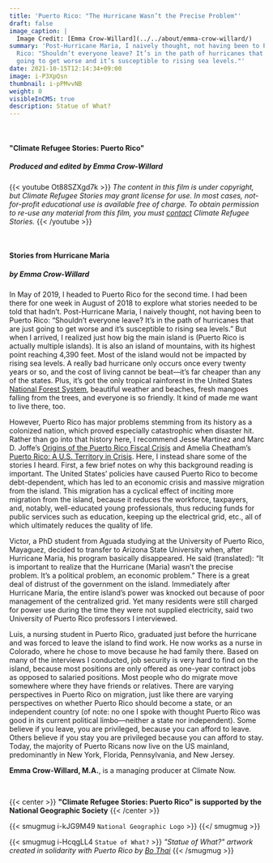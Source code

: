 ```yaml
---
title: 'Puerto Rico: "The Hurricane Wasn’t the Precise Problem"'
draft: false
image_caption: |
  Image Credit: [Emma Crow-Willard](../../about/emma-crow-willard/)
summary: 'Post-Hurricane Maria, I naively thought, not having been to Puerto
  Rico: "Shouldn’t everyone leave? It’s in the path of hurricanes that are just
  going to get worse and it’s susceptible to rising sea levels."'
date: 2021-10-15T12:14:34+09:00
image: i-P3XpQsn
thumbnail: i-pPMvvNB
weight: 0
visibleInCMS: true
description: Statue of What?
---
```

&nbsp;

#### **"Climate Refugee Stories: Puerto Rico"**

##### ***Produced and edited by Emma Crow-Willard***

{{< youtube Ot88SZXgd7k >}}
*The content in this film is under copyright, but Climate Refugee Stories may grant license for use. In most cases, not-for-profit educational use is available free of charge. To obtain permission to re-use any material from this film, you must [contact](https://www.climaterefugeestories.com/about) Climate Refugee Stories.*
{{< /youtube >}}


&nbsp;

#### **Stories from Hurricane Maria**

##### ***by Emma Crow-Willard***

In May of 2019, I headed to Puerto Rico for the second time. I had been there for one week in August of 2018 to explore what stories needed to be told that hadn’t. Post-Hurricane Maria, I naively thought, not having been to Puerto Rico: “Shouldn’t everyone leave? It’s in the path of hurricanes that are just going to get worse and it’s susceptible to rising sea levels.” But when I arrived, I realized just how big the main island is (Puerto Rico is actually multiple islands). It is also an island of mountains, with its highest point reaching 4,390 feet. Most of the island would not be impacted by rising sea levels. A really bad hurricane only occurs once every twenty years or so, and the cost of living cannot be beat—it’s far cheaper than any of the states. Plus, it’s got the only tropical rainforest in the United States [National Forest System](https://www.fs.usda.gov/elyunque), beautiful weather and beaches, fresh mangoes falling from the trees, and everyone is so friendly. It kind of made me want to live there, too.

However, Puerto Rico has major problems stemming from its history as a colonized nation, which proved especially catastrophic when disaster hit. Rather than go into that history here, I recommend Jesse Martinez and Marc D. Joffe’s [Origins of the Puerto Rico Fiscal Crisis](https://www.mercatus.org/system/files/Joffe-Puerto-Rico-Fiscal-Crisis-v1.pdf) and Amelia Cheatham’s [Puerto Rico: A U.S. Territory in Crisis](https://www.cfr.org/backgrounder/puerto-rico-us-territory-crisis). Here, I instead share some of the stories I heard. First, a few brief notes on why this background reading is important. The United States’ policies have caused Puerto Rico to become debt-dependent, which has led to an economic crisis and massive migration from the island. This migration has a cyclical effect of inciting more migration from the island, because it reduces the workforce, taxpayers, and, notably, well-educated young professionals, thus reducing funds for public services such as education, keeping up the electrical grid, etc., all of which ultimately reduces the quality of life.

Victor, a PhD student from Aguada studying at the University of Puerto Rico, Mayaguez, decided to transfer to Arizona State University when, after Hurricane Maria, his program basically disappeared. He said (translated): “It is important to realize that the Hurricane (Maria) wasn’t the precise problem. It’s a political problem, an economic problem.” There is a great deal of distrust of the government on the island. Immediately after Hurricane Maria, the entire island’s power was knocked out because of poor management of the centralized grid. Yet many residents were still charged for power use during the time they were not supplied electricity, said two University of Puerto Rico professors I interviewed.

Luis, a nursing student in Puerto Rico, graduated just before the hurricane and was forced to leave the island to find work. He now works as a nurse in Colorado, where he chose to move because he had family there. Based on many of the interviews I conducted, job security is very hard to find on the island, because most positions are only offered as one-year contract jobs as opposed to salaried positions. Most people who do migrate move somewhere where they have friends or relatives. There are varying perspectives in Puerto Rico on migration, just like there are varying perspectives on whether Puerto Rico should become a state, or an independent country (of note: no one I spoke with thought Puerto Rico was good in its current political limbo—neither a state nor independent). Some believe if you leave, you are privileged, because you can afford to leave. Others believe if you stay you are privileged because you can afford to stay. Today, the majority of Puerto Ricans now live on the US mainland, predominantly in New York, Florida, Pennsylvania, and New Jersey.

**Emma Crow-Willard, M.A.**, is a managing producer at Climate Now.

&nbsp;


{{< center >}}
**"Climate Refugee Stories: Puerto Rico" is supported by the National Geographic Society**
{{< /center >}}


{{< smugmug i-kJG9M49 `National Geographic Logo` >}}
{{</ smugmug >}}

{{< smugmug i-HcqgLL4 `Statue of What?` >}}
 *"Statue of What?" artwork created in solidarity with Puerto Rico by [Bo Thai](../../about/bo-daraphant/)*
{{< /smugmug >}}

<!-- 
#### \*\*Survivor Stories:\*\*
##### Click on their names to read their stories.

&nbsp;

{{< carousel >}}
i-kJG9M49|\[Jane Doe](https://climate-refugee-stories.github.io/crs-website/stories/marshall-islands-art-post/)
i-kJG9M49|\[Jane Doe](https://climate-refugee-stories.github.io/crs-website/stories/marshall-islands-art-post/)
i-kJG9M49|\[Jane Doe](https://climate-refugee-stories.github.io/crs-website/stories/marshall-islands-art-post/)
i-kJG9M49|\[Jane Doe](https://climate-refugee-stories.github.io/crs-website/stories/marshall-islands-art-post/)
i-kJG9M49|\[Jane Doe](https://climate-refugee-stories.github.io/crs-website/stories/marshall-islands-art-post/)
i-kJG9M49|\[Jane Doe](https://climate-refugee-stories.github.io/crs-website/stories/marshall-islands-art-post/)
i-kJG9M49|\[Jane Doe](https://climate-refugee-stories.github.io/crs-website/stories/marshall-islands-art-post/)
i-kJG9M49|\[Jane Doe](https://climate-refugee-stories.github.io/crs-website/stories/marshall-islands-art-post/)
i-kJG9M49|\[Jane Doe](https://climate-refugee-stories.github.io/crs-website/stories/marshall-islands-art-post/)
{{< /carousel >}}

--- -->